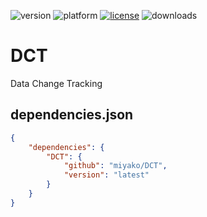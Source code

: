 ![version](https://img.shields.io/badge/version-20%20R3%2B-E23089)
![platform](https://img.shields.io/static/v1?label=platform&message=mac-intel%20|%20mac-arm%20|%20win-64&color=blue)
[![license](https://img.shields.io/github/license/miyako/DCT)](LICENSE)
![downloads](https://img.shields.io/github/downloads/miyako/DCT/total)

# DCT
Data Change Tracking

## dependencies.json

```json
{
	"dependencies": {
		"DCT": {
			"github": "miyako/DCT",
			"version": "latest"
		}
	}
}
```
